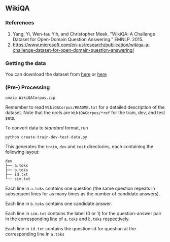 WikiQA
------

### References

1. Yang, Yi, Wen-tau Yih, and Christopher Meek. "WikiQA: A Challenge Dataset for Open-Domain Question Answering." EMNLP. 2015.
2. https://www.microsoft.com/en-us/research/publication/wikiqa-a-challenge-dataset-for-open-domain-question-answering/


### Getting the data
You can download the dataset from [here](https://www.microsoft.com/en-us/download/confirmation.aspx?id=52419) or [here](http://aka.ms/WikiQA)


### (Pre-) Processing

```
unzip WikiQACorpus.zip
```
Remember to read ``WikiQACorpus/README.txt`` for a detailed description of the dataset.
Note that the qrels are ``WikiQACorpus/*ref`` for the train, dev, and test sets.


To convert data to *standard* format, run

```
python create-train-dev-test-data.py 
```

This generates the ``train``, ``dev`` and ``test`` directories, each containing the following layout:

```
dev
├── a.toks
├── b.toks
├── id.txt
└── sim.txt
```

Each line in ``a.toks`` contains one question (the same question repeats in subsequent lines for as many times as the number of candidate answers).

Each line in ``b.toks`` contains one candidate answer.

Each line in ``sim.txt`` contains the label (0 or 1) for the question-answer pair in the corresponding line of ``a.toks`` and ``b.toks`` respectively.

Each line in ``id.txt`` contains the question-id for question at the corresponding line in ``a.toks``

